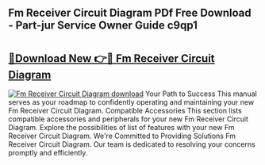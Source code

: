 ## Fm Receiver Circuit Diagram PDf Free Download - Part-jur Service Owner Guide c9qp1

# <h2><a href="http://dfktuu.blite.top/?on=Fm+Receiver+Circuit+Diagram">🔗Download New 👉🔴 Fm Receiver Circuit Diagram</a></h2>

[![Fm Receiver Circuit Diagram download](https://i.imgur.com/lujVjoI.png)](http://dfktuu.blite.top/?on=Fm+Receiver+Circuit+Diagram)
Your Path to Success This manual serves as your roadmap to confidently operating and maintaining your new Fm Receiver Circuit Diagram. Compatible Accessories This section lists compatible accessories and peripherals for your new Fm Receiver Circuit Diagram. Explore the possibilities of list of features with your new Fm Receiver Circuit Diagram. We're Committed to Providing Solutions Fm Receiver Circuit Diagram. Our team is dedicated to resolving your concerns promptly and efficiently.
